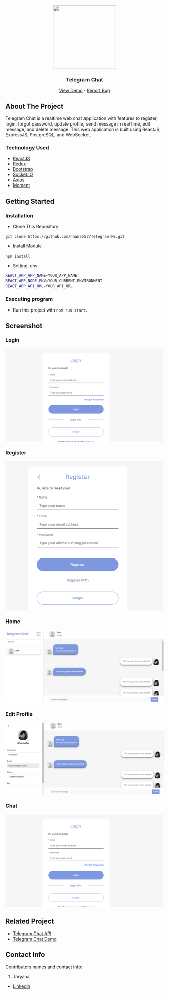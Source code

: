 <div align="center">
  <img src="./public/favicon.ico" width="200px" height="200px" />
</div>
<h3 align="center">Telegram Chat</h3>
<p align="center">
  <a href="https://vercel.com/nhana557/telegram-fe">View Demo</a>
  ·
  <a href="https://github.com/nhana557/Telegram-Fe/issues">Report Bug</a>
</p>

<!-- ABOUT THE PROJECT -->
## About The Project

Telegram Chat is a realtime web chat application with features to register, login, forgot password, update profile, send message in real time, edit message, and delete message. This web application is built using ReactJS, ExpressJS, PostgreSQL, and WebSocket.

### Technology Used
- [ReactJS](https://reactjs.org/)
- [Redux](https://redux.js.org/)
- [Bootstrap](https://getbootstrap.com/)
- [Socket.IO](https://socket.io/)
- [Axios](https://github.com/axios/axios)
- [Moment](https://momentjs.com/)

<!-- GETTING STARTED -->
## Getting Started

### Installation
- Clone This Repository

`git clone https://github.com/nhana557/Telegram-FE.git`

- Install Module

`npm install`

- Setting .env

```bash
REACT_APP_APP_NAME=YOUR_APP_NAME
REACT_APP_NODE_ENV=YOUR_CURRENT_ENVIRONMENT
REACT_APP_API_URL=YOUR_API_URL
```

### Executing program

- Run this project with `npm run start`.

<!-- SCREENSHOT -->
## Screenshot

### Login
<img src="./readme/Chat 1.png" />

### Register
<img src="./readme/Chat 4.png" />

### Home
<img src="./readme/Chat 2.png" />

### Edit Profile
<img src="./readme/Chat 3.png" />

### Chat
<img src="./readme/Chat 1.png" />


<!-- RELATED PROJECT -->
## Related Project

- [Telegram Chat API](https://github.com/nhana557/Telegram_Chat_be)
- [Telegram Chat Demo](https://vercel.com/nhana557/telegram-fe)

<!-- CONTACT INFO -->
## Contact Info


Contributors names and contact info:

1. Taryana

- [Linkedin](https://www.linkedin.com/in/taryana10/)

